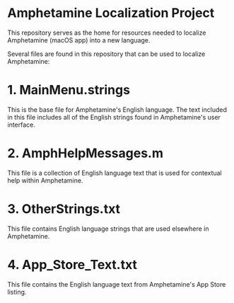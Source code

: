 # Amphetamine Localization Project
This repository serves as the home for resources needed to localize Amphetamine (macOS app) into a new language.

Several files are found in this repository that can be used to localize Amphetamine:

# 1. MainMenu.strings
This is the base file for Amphetamine's English language. The text included in this file includes all of the English strings found in Amphetamine's user interface.

# 2. AmphHelpMessages.m
This file is a collection of English language text that is used for contextual help within Amphetamine.

# 3. OtherStrings.txt
This file contains English language strings that are used elsewhere in Amphetamine.

# 4. App_Store_Text.txt
This file contains the English language text from Amphetamine's App Store listing.
